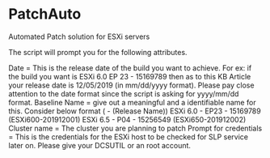 # PatchAuto
Automated Patch solution for ESXi servers


The script will prompt you for the following attributes.

Date = This is the release date of the build you want to achieve.
For ex: if the build you want is ESXi 6.0 EP 23 - 15169789 then as to this KB Article your release date is 12/05/2019 (in mm/dd/yyyy format). Please pay close attention to the date format since the script is asking for yyyy/mm/dd format.
Baseline Name = give out a meaningful and a identifiable name for this. Consider below format (<Version> - <Build Number>(Release Name))
ESXi 6.0 - EP23 - 15169789 (ESXi600-201912001)
ESXi 6.5 - P04 - 15256549 (ESXi650-201912002)
Cluster name = The cluster you are planning to patch
Prompt for credentials = This is the credentials for the ESXi host to be checked for SLP service later on. Please give your DCSUTIL or an root account.
